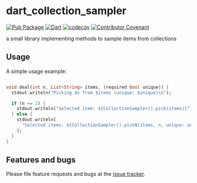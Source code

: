 # dart_collection_sampler
[![Pub Package](https://img.shields.io/pub/v/dart_collection_sampler.svg)](https://pub.dartlang.org/packages/dart_collection_sampler)
[![Dart](https://github.com/Adventuresmith/dart_collection_sampler/actions/workflows/dart.yml/badge.svg)](https://github.com/Adventuresmith/dart_collection_sampler/actions/workflows/dart.yml)
[![codecov](https://codecov.io/gh/Adventuresmith/dart_collection_sampler/branch/master/graph/badge.svg?token=77209PUWLS)](https://codecov.io/gh/Adventuresmith/dart_collection_sampler)
[![Contributor Covenant](https://img.shields.io/badge/Contributor%20Covenant-2.1-4baaaa.svg)](CODE_OF_CONDUCT.md)


a small library implementing methods to sample items from collections

## Usage

A simple usage example:

```dart

void deal(int n, List<String> items, {required bool unique}) {
  stdout.writeln("Picking $n from $items (unique: $unique)\n");

  if (n == 1) {
    stdout.writeln("Selected item: ${CollectionSampler().pick(items)}");
  } else {
    stdout.writeln(
      "Selected items: ${CollectionSampler().pickN(items, n, unique: unique)}",
    );
  }
}
```

## Features and bugs

Please file feature requests and bugs at the [issue tracker][tracker].

[tracker]: https://github.com/Adventuresmith/dart_collection_sampler/issues
